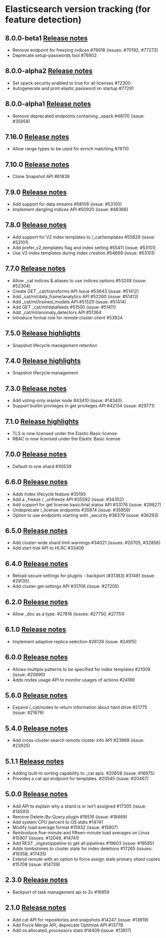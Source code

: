 # Elasticsearch version tracking (for feature detection)

## 8.0.0-beta1 [Release notes](https://www.elastic.co/guide/en/elasticsearch/reference/8.0/release-notes-8.0.0-beta1.html)

- Remove endpoint for freezing indices #78918 (issues: #70192, #77273)
- Deprecate setup-passwords tool #76902

## 8.0.0-alpha2 [Release notes](https://www.elastic.co/guide/en/elasticsearch/reference/8.0/release-notes-8.0.0-alpha2.html)

- Set xpack.security.enabled to true for all licenses #72300
- Autogenerate and print elastic password on startup #77291

## 8.0.0-alpha1 [Release notes](https://www.elastic.co/guide/en/elasticsearch/reference/8.0/release-notes-8.0.0-alpha1.html)

- Remove deprecated endpoints containing _xpack #48170 (issue: #35958)

## 7.16.0 [Release notes](https://www.elastic.co/guide/en/elasticsearch/reference/7.16/release-notes-7.16.0.html)

- Allow range types to be used for enrich matching #76110

## 7.10.0 [Release notes](https://www.elastic.co/guide/en/elasticsearch/reference/7.10/release-notes-7.10.0.html)

- Clone Snapshot API #61839

## 7.9.0 [Release notes](https://www.elastic.co/guide/en/elasticsearch/reference/7.9/release-notes-7.9.0.html)

- Add support for data streams #58106 (issue: #53100)
- Implement dangling indices API #50920 (issue: #48366)

## 7.8.0 [Release notes](https://www.elastic.co/guide/en/elasticsearch/reference/7.8/release-notes-7.8.0.html)

- Add support for V2 index templates to /_cat/templates #55829 (issue: #53101)
- Add prefer_v2_templates flag and index setting #55411 (issue: #53101)
- Use V2 index templates during index creation #54669 (issue: #53101)

## 7.7.0 [Release notes](https://www.elastic.co/guide/en/elasticsearch/reference/7.7/release-notes-7.7.0.html)

- Allow _cat indices & aliases to use indices options #53248 (issue: #52304)
- Create GET _cat/transforms API Issue #53643 (issue: #51412)
- Add _cat/ml/data_frame/analytics API #52260 (issue: #51413)
- Add _cat/ml/trained_models API #51529 (issue: #51414)
- Add GET _cat/ml/datafeeds #51500 (issue: #51411)
- Add _cat/ml/anomaly_detectors API #51364
- Introduce formal role for remote cluster client #53924


## 7.5.0 [Release highlights](https://www.elastic.co/guide/en/elasticsearch/reference/7.5/release-highlights-7.5.0.html)

- Snapshot lifecycle management retention

## 7.4.0 [Release highlights](https://www.elastic.co/guide/en/elasticsearch/reference/7.4/release-highlights-7.4.0.html)

- Snapshot lifecycle management

## 7.3.0 [Release notes](https://www.elastic.co/guide/en/elasticsearch/reference/7.3/release-notes-7.3.0.html)

- Add voting-only master node #43410 (issue: #14340)
- Support builtin privileges in get privileges API #42134 (issue: #29771)

## 7.1.0 [Release highlights](https://www.elastic.co/guide/en/elasticsearch/reference/7.1/release-highlights-7.1.0.html)

- TLS is now licensed under the Elastic Basic license
- RBAC is now licensed under the Elastic Basic license

## 7.0.0 [Release notes](https://www.elastic.co/guide/en/elasticsearch/reference/7.0/release-notes-7.0.0.html)

- Default to one shard #30539

## 6.6.0 [Release notes](https://www.elastic.co/guide/en/elasticsearch/reference/6.6/release-notes-6.6.0.html)

- Adds Index lifecycle feature #35193
- Add a _freeze / _unfreeze API #35592 (issue: #34352)
- Add support for get license basic/trial status API #33176 (issue: #29827)
- Undeprecate /_license endpoints #35974 (issue: #35959)
- Option to use endpoints starting with _security #36379 (issue: #36293)

## 6.5.0 [Release notes](https://www.elastic.co/guide/en/elasticsearch/reference/6.5/release-notes-6.5.0.html)

- Add cluster-wide shard limit warnings #34021 (issues: #20705, #32856)
- Add start trial API to HLRC #33406

## 6.4.0 [Release notes](https://www.elastic.co/guide/en/elasticsearch/reference/6.4/release-notes-6.4.0.html)

- Reload secure settings for plugins - backport (#31383) #31481 (issue: #29135)
- Add cluster get settings API #31706 (issue: #27205)

## 6.2.0 [Release notes](https://www.elastic.co/guide/en/elasticsearch/reference/6.2/release-notes-6.2.0.html)

- Allow _doc as a type. #27816 (issues: #27750, #27751)

## 6.1.0 [Release notes](https://www.elastic.co/guide/en/elasticsearch/reference/6.1/release-notes-6.1.0.html)

- Implement adaptive replica selection #26128 (issue: #24915)

## 6.0.0 [Release notes](https://www.elastic.co/guide/en/elasticsearch/reference/6.0/release-notes-6.0.0.html)

- Allows multiple patterns to be specified for index templates #21009 (issue: #20690)
- Adds nodes usage API to monitor usages of actions #24169

## 5.6.0 [Release notes](https://www.elastic.co/guide/en/elasticsearch/reference/5.6/release-notes-5.6.0.html)

- Expand /_cat/nodes to return information about hard drive #21775 (issue: #21679)

## 5.4.0 [Release notes](https://www.elastic.co/guide/en/elasticsearch/reference/5.4/release-notes-5.4.0.html)

- Add cross-cluster search remote cluster info API #23969 (issue: #23925)

## 5.1.1 [Release notes](https://www.elastic.co/guide/en/elasticsearch/reference/5.1/release-notes-5.1.1.html)

- Adding built-in sorting capability to _cat apis. #20658 (issue: #16975)
- Provides a cat api endpoint for templates. #20545 (issue: #20467)

## 5.0.0 [Release notes](https://www.elastic.co/guide/en/elasticsearch/reference/5.0/release-notes-5.0.0.html)

- Add API to explain why a shard is or isn’t assigned #17305 (issue: #14593)
- Remove Delete-By-Query plugin #18516 (issue: #18469)
- Add system CPU percent to OS stats #14741
- Modify load average format #15932 (issue: #15907)
- Reintroduce five-minute and fifteen-minute load averages on Linux #15907 (issues: #12049, #14741)
- Add REST _ingest/pipeline to get all pipelines #19603 (issue: #19585)
- Adds tombstones to cluster state for index deletions #17265 (issues: #16358, #17435)
- Extend reroute with an option to force assign stale primary shard copies #15708 (issue: #14739)

## 2.3.0 [Release notes](https://www.elastic.co/guide/en/elasticsearch/reference/2.3/release-notes-2.3.0.html)

- Backport of task management api to 2x #16959

## 2.1.0 [Release notes](https://www.elastic.co/guide/en/elasticsearch/reference/2.1/release-notes-2.1.0.html)

- Add cat API for repositories and snapshots #14247 (issue: #13919)
- Add Force Merge API, deprecate Optimize API #13778
- Add os.allocated_processors stats #14409 (issue: #13917)
